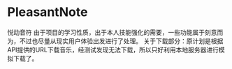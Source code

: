# PleasantNote
悦动音符
由于项目的学习性质，出于本人技能强化的需要，一些功能属于刻意而为，不过也尽量从现实用户体验出发进行了处理。
关于下载部分：原计划是根据API提供的URL下载音乐，经测试发现无法下载，所以只好利用本地服务器进行模拟下载了。
